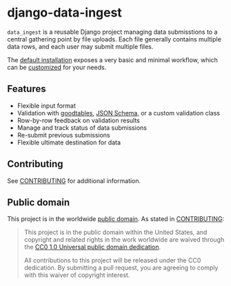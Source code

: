 # django-data-ingest

`data_ingest` is a reusable Django project managing data submisstions to a central
gathering point by file uploads.  Each file generally contains multiple data rows, and
each user may submit multiple files.

The [default installation](docs/default.md) exposes a very basic and minimal
workflow, which can be [customized](docs/customize.md) for your needs.

## Features

- Flexible input format
- Validation with [goodtables](), [JSON Schema](), or a custom validation class
- Row-by-row feedback on validation results
- Manage and track status of data submissions
- Re-submit previous submissions
- Flexible ultimate destination for data

## Contributing

See [CONTRIBUTING](CONTRIBUTING.md) for additional information.

## Public domain

This project is in the worldwide [public domain](LICENSE.md). As stated in [CONTRIBUTING](CONTRIBUTING.md):

> This project is in the public domain within the United States, and copyright and related rights in the work worldwide are waived through the [CC0 1.0 Universal public domain dedication](https://creativecommons.org/publicdomain/zero/1.0/).
>
> All contributions to this project will be released under the CC0 dedication. By submitting a pull request, you are agreeing to comply with this waiver of copyright interest.
